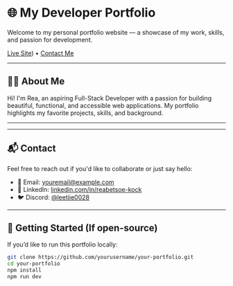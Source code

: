 # 🌐 My Developer Portfolio

Welcome to my personal portfolio website — a showcase of my work, skills, and passion for development.

[Live Site](https://rea-portfolio.vercel.app/)) • [Contact Me](mailto:ieleenkock@gmail.com)

---

## 🧑‍💻 About Me

Hi! I'm Rea, an aspiring Full-Stack Developer with a passion for building beautiful, functional, and accessible web applications. My portfolio highlights my favorite projects, skills, and background.

---

---


## 📬 Contact

Feel free to reach out if you'd like to collaborate or just say hello:

- 📧 Email: [youremail@example.com](mailto:ieleenkock@gmail.com.com)
- 💼 LinkedIn: [linkedin.com/in/reabetsoe-kock](https://linkedin.com/in/reabetsoe-kock)
- 🐦 Discord: [@leetjie0028]([https://twitter.com/yourhandle](https://discord.com/users/1245530595631828992))

---

## 🏁 Getting Started (If open-source)

If you’d like to run this portfolio locally:

```bash
git clone https://github.com/yourusername/your-portfolio.git
cd your-portfolio
npm install
npm run dev
